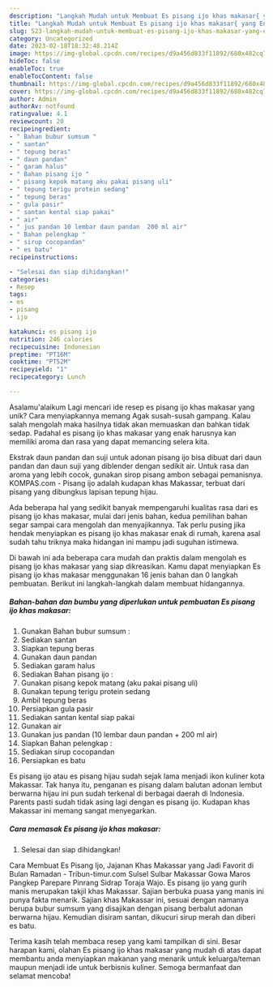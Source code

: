 ```yaml
---
description: "Langkah Mudah untuk Membuat Es pisang ijo khas makasar{ yang Enak Banget"
title: "Langkah Mudah untuk Membuat Es pisang ijo khas makasar{ yang Enak Banget"
slug: 523-langkah-mudah-untuk-membuat-es-pisang-ijo-khas-makasar-yang-enak-banget
category: Uncategorized
date: 2023-02-18T18:32:48.214Z
image: https://img-global.cpcdn.com/recipes/d9a456d833f11892/680x482cq70/es-pisang-ijo-khas-makasar-foto-resep-utama.jpg
hideToc: false
enableToc: true
enableTocContent: false
thumbnail: https://img-global.cpcdn.com/recipes/d9a456d833f11892/680x482cq70/es-pisang-ijo-khas-makasar-foto-resep-utama.jpg
cover: https://img-global.cpcdn.com/recipes/d9a456d833f11892/680x482cq70/es-pisang-ijo-khas-makasar-foto-resep-utama.jpg
author: Admin
authorAv: notfound
ratingvalue: 4.1
reviewcount: 20
recipeingredient:
- " Bahan bubur sumsum "
- " santan"
- " tepung beras"
- " daun pandan"
- " garam halus"
- " Bahan pisang ijo "
- " pisang kepok matang aku pakai pisang uli"
- " tepung terigu protein sedang"
- " tepung beras"
- " gula pasir"
- " santan kental siap pakai"
- " air"
- " jus pandan 10 lembar daun pandan  200 ml air"
- " Bahan pelengkap "
- " sirup cocopandan"
- " es batu"
recipeinstructions:

- "Selesai dan siap dihidangkan!"
categories:
- Resep
tags:
- es
- pisang
- ijo

katakunci: es pisang ijo 
nutrition: 246 calories
recipecuisine: Indonesian
preptime: "PT16M"
cooktime: "PT52M"
recipeyield: "1"
recipecategory: Lunch

---
```



Asalamu'alaikum Lagi mencari ide resep es pisang ijo khas makasar yang unik? Cara menyiapkannya memang Agak susah-susah gampang. Kalau salah mengolah maka hasilnya tidak akan memuaskan dan bahkan tidak sedap. Padahal es pisang ijo khas makasar yang enak harusnya kan memiliki aroma dan rasa yang dapat memancing selera kita.


Ekstrak daun pandan dan suji untuk adonan pisang ijo bisa dibuat dari daun pandan dan daun suji yang diblender dengan sedikit air. Untuk rasa dan aroma yang lebih cocok, gunakan sirop pisang ambon sebagai pemanisnya. KOMPAS.com - Pisang ijo adalah kudapan khas Makassar, terbuat dari pisang yang dibungkus lapisan tepung hijau.

Ada beberapa hal yang sedikit banyak mempengaruhi kualitas rasa dari es pisang ijo khas makasar, mulai dari jenis bahan, kedua pemilihan bahan segar sampai cara mengolah dan menyajikannya. Tak perlu pusing jika hendak menyiapkan es pisang ijo khas makasar enak di rumah, karena asal sudah tahu triknya maka hidangan ini mampu jadi suguhan istimewa.


Di bawah ini ada beberapa cara mudah dan praktis dalam mengolah es pisang ijo khas makasar yang siap dikreasikan. Kamu dapat menyiapkan Es pisang ijo khas makasar menggunakan 16 jenis bahan dan 0 langkah pembuatan. Berikut ini langkah-langkah dalam membuat hidangannya.

<!--inarticleads1-->

##### Bahan-bahan dan bumbu yang diperlukan untuk pembuatan Es pisang ijo khas makasar:

1. Gunakan  Bahan bubur sumsum :
1. Sediakan  santan
1. Siapkan  tepung beras
1. Gunakan  daun pandan
1. Sediakan  garam halus
1. Sediakan  Bahan pisang ijo :
1. Gunakan  pisang kepok matang (aku pakai pisang uli)
1. Gunakan  tepung terigu protein sedang
1. Ambil  tepung beras
1. Persiapkan  gula pasir
1. Sediakan  santan kental siap pakai
1. Gunakan  air
1. Gunakan  jus pandan (10 lembar daun pandan + 200 ml air)
1. Siapkan  Bahan pelengkap :
1. Sediakan  sirup cocopandan
1. Persiapkan  es batu


Es pisang ijo atau es pisang hijau sudah sejak lama menjadi ikon kuliner kota Makassar. Tak hanya itu, penganan es pisang dalam balutan adonan lembut berwarna hijau ini pun sudah terkenal di berbagai daerah di Indonesia. Parents pasti sudah tidak asing lagi dengan es pisang ijo. Kudapan khas Makassar ini memang sangat menyegarkan. 

<!--inarticleads2-->

##### Cara memasak Es pisang ijo khas makasar:


1. Selesai dan siap dihidangkan!

Cara Membuat Es Pisang Ijo, Jajanan Khas Makassar yang Jadi Favorit di Bulan Ramadan - Tribun-timur.com Sulsel Sulbar Makassar Gowa Maros Pangkep Parepare Pinrang Sidrap Toraja Wajo. Es pisang ijo yang gurih manis merupakan takjil khas Makassar. Sajian berbuka puasa yang manis ini punya fakta menarik. Sajian khas Makassar ini, sesuai dengan namanya berupa bubur sumsum yang disajikan dengan pisang berbalut adonan berwarna hijau. Kemudian disiram santan, dikucuri sirup merah dan diberi es batu. 

Terima kasih telah membaca resep yang kami tampilkan di sini. Besar harapan kami, olahan Es pisang ijo khas makasar yang mudah di atas dapat membantu anda menyiapkan makanan yang menarik untuk keluarga/teman maupun menjadi ide untuk berbisnis kuliner. Semoga bermanfaat dan selamat mencoba!

